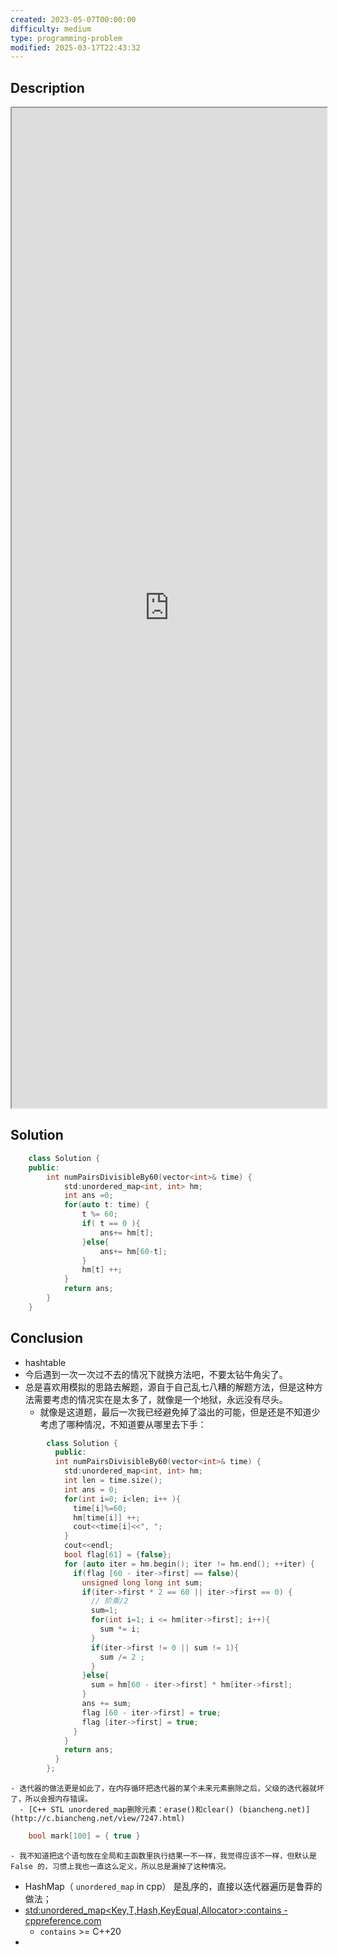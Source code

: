 ```yaml
---
created: 2023-05-07T00:00:00
difficulty: medium
type: programming-problem
modified: 2025-03-17T22:43:32
---
```


## Description

<iframe src="https://leetcode.cn/problems/pairs-of-songs-with-total-durations-divisible-by-60" style='height:40vh;width:100%' class='iframe-radius' allow='fullscreen'></iframe>

## Solution

```cpp
    class Solution {
    public:
        int numPairsDivisibleBy60(vector<int>& time) {
            std:unordered_map<int, int> hm;
            int ans =0;
            for(auto t: time) {
                t %= 60;
                if( t == 0 ){
                    ans+= hm[t];
                }else{
                    ans+= hm[60-t];
                }
                hm[t] ++;
            }
            return ans;
        }
    }
```

## Conclusion
  - hashtable
  - 今后遇到一次一次过不去的情况下就换方法吧，不要太钻牛角尖了。
  - 总是喜欢用模拟的思路去解题，源自于自己乱七八糟的解题方法，但是这种方法需要考虑的情况实在是太多了，就像是一个地狱，永远没有尽头。
    - 就像是这道题，最后一次我已经避免掉了溢出的可能，但是还是不知道少考虑了哪种情况，不知道要从哪里去下手：

```cpp
        class Solution {
          public:
          int numPairsDivisibleBy60(vector<int>& time) {
            std:unordered_map<int, int> hm;
            int len = time.size();
            int ans = 0;
            for(int i=0; i<len; i++ ){
              time[i]%=60;
              hm[time[i]] ++;
              cout<<time[i]<<", ";
            }
            cout<<endl;
            bool flag[61] = {false};
            for (auto iter = hm.begin(); iter != hm.end(); ++iter) {
              if(flag [60 - iter->first] == false){
                unsigned long long int sum;
                if(iter->first * 2 == 60 || iter->first == 0) {
                  // 阶乘/2
                  sum=1;
                  for(int i=1; i <= hm[iter->first]; i++){
                    sum *= i;
                  }
                  if(iter->first != 0 || sum != 1){
                    sum /= 2 ;
                  }
                }else{
                  sum = hm[60 - iter->first] * hm[iter->first];
                }
                ans += sum;
                flag [60 - iter->first] = true;
                flag [iter->first] = true;
              }
            }
            return ans;
          }
        };
```

    - 迭代器的做法更是如此了，在内存循环把迭代器的某个未来元素删除之后，父级的迭代器就坏了，所以会报内存错误。
      - [C++ STL unordered_map删除元素：erase()和clear() (biancheng.net)](http://c.biancheng.net/view/7247.html)

```cpp
    bool mark[100] = { true }
```

    - 我不知道把这个语句放在全局和主函数里执行结果一不一样，我觉得应该不一样，但默认是 False 的，习惯上我也一直这么定义，所以总是漏掉了这种情况。
  - HashMap（ `unordered_map` in cpp） 是乱序的，直接以迭代器遍历是鲁莽的做法；
  - [std:unordered_map<Key,T,Hash,KeyEqual,Allocator>:contains - cppreference.com](https://en.cppreference.com/w/cpp/container/unordered_map/contains)
    - `contains` >= C++20
-
